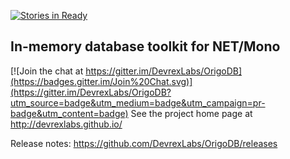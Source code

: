 [![Stories in Ready](https://badge.waffle.io/DevrexLabs/OrigoDB.png?label=ready&title=Ready)](https://waffle.io/DevrexLabs/OrigoDB)
## In-memory database toolkit for NET/Mono

[![Join the chat at https://gitter.im/DevrexLabs/OrigoDB](https://badges.gitter.im/Join%20Chat.svg)](https://gitter.im/DevrexLabs/OrigoDB?utm_source=badge&utm_medium=badge&utm_campaign=pr-badge&utm_content=badge)
See the project home page at http://devrexlabs.github.io/

Release notes: https://github.com/DevrexLabs/OrigoDB/releases
